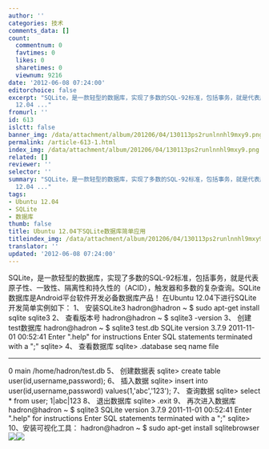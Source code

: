 ```yaml
---
author: ''
categories: 技术
comments_data: []
count:
  commentnum: 0
  favtimes: 0
  likes: 0
  sharetimes: 0
  viewnum: 9216
date: '2012-06-08 07:24:00'
editorchoice: false
excerpt: "SQLite，是一款轻型的数据库，实现了多数的SQL-92标准，包括事务，就是代表原子性、一致性、隔离性和持久性的（ACID），触发器和多数的复杂查询。SQLite数据库是Android平台软件开发必备数据库产品！\r\n在Ubuntu
  12.04 ..."
fromurl: ''
id: 613
islctt: false
banner_img: /data/attachment/album/201206/04/130113ps2runlnnhl9mxy9.png
permalink: /article-613-1.html
index_img: /data/attachment/album/201206/04/130113ps2runlnnhl9mxy9.png
related: []
reviewer: ''
selector: ''
summary: "SQLite，是一款轻型的数据库，实现了多数的SQL-92标准，包括事务，就是代表原子性、一致性、隔离性和持久性的（ACID），触发器和多数的复杂查询。SQLite数据库是Android平台软件开发必备数据库产品！\r\n在Ubuntu
  12.04 ..."
tags:
- Ubuntu 12.04
- SQLite
- 数据库
thumb: false
title: Ubuntu 12.04下SQLite数据库简单应用
titleindex_img: /data/attachment/album/201206/04/130113ps2runlnnhl9mxy9.png
translator: ''
updated: '2012-06-08 07:24:00'
---
```


 SQLite，是一款轻型的数据库，实现了多数的SQL-92标准，包括事务，就是代表原子性、一致性、隔离性和持久性的（ACID），触发器和多数的复杂查询。SQLite数据库是Android平台软件开发必备数据库产品！
在Ubuntu 12.04下进行SQLite开发简单实例如下：
1、 安装SQLite3 
 hadron@hadron ~ $ sudo apt-get install sqlite sqlite3
2、 查看版本号 
 hadron@hadron ~ $ sqlite3 -version
3、 创建test数据库
 hadron@hadron ~ $ sqlite3 test.db 
 SQLite version 3.7.9 2011-11-01 00:52:41
 Enter ".help" for instructions
 Enter SQL statements terminated with a ";"
 sqlite> 
4、 查看数据库
 sqlite> .database
 seq name file 
 --- --------------- ----------------------------------------------------------
 0 main /home/hadron/test.db 
5、 创建数据表
 sqlite> create table user(id,username,password);
6、 插入数据
 sqlite> insert into user(id,username,password) values(1,'abc','123');
7、 查询数据
 sqlite> select \* from user;
 1|abc|123
8、 退出数据库
 sqlite> .exit
9、 再次进入数据库
 hadron@hadron ~ $ sqlite3
 SQLite version 3.7.9 2011-11-01 00:52:41
 Enter ".help" for instructions
 Enter SQL statements terminated with a ";"
 sqlite> 
10、安装可视化工具：
 hadron@hadron ~ $ sudo apt-get install sqlitebrowser![](/data/attachment/album/201206/04/130113ps2runlnnhl9mxy9.png)![](/data/attachment/album/201206/04/130132fy22o32nwtanqcqa.png)